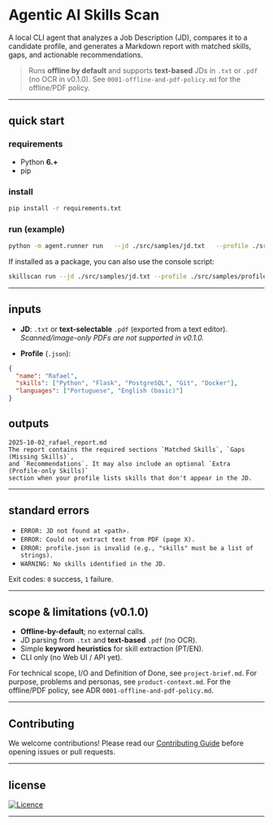 # Agentic AI Skills Scan

A local CLI agent that analyzes a Job Description (JD), compares it to a candidate profile, and generates a Markdown report with matched skills, gaps, and actionable recommendations.

> Runs **offline by default** and supports **text-based** JDs in `.txt` or `.pdf` (no OCR in v0.1.0).
> See `0001-offline-and-pdf-policy.md` for the offline/PDF policy.

---

## quick start

### requirements

- Python **6.+**
- pip

### install

```bash
pip install -r requirements.txt
```

### run (example)

```bash
python -m agent.runner run   --jd ./src/samples/jd.txt   --profile ./src/samples/profile.json   --out ./reports   --verbose
```

If installed as a package, you can also use the console script:

```bash
skillscan run --jd ./src/samples/jd.txt --profile ./src/samples/profile.json --out ./reports --verbose
```

---

## inputs

- **JD**: `.txt` or **text-selectable** `.pdf` (exported from a text editor).
  _Scanned/image-only PDFs are not supported in v0.1.0._

- **Profile** (`.json`):

```json
{
  "name": "Rafael",
  "skills": ["Python", "Flask", "PostgreSQL", "Git", "Docker"],
  "languages": ["Portuguese", "English (basic)"]
}
```

## outputs

```text
2025-10-02_rafael_report.md
The report contains the required sections `Matched Skills`, `Gaps (Missing Skills)`,
and `Recommendations`. It may also include an optional `Extra (Profile-only Skills)`
section when your profile lists skills that don't appear in the JD.
```

---

## standard errors

- `ERROR: JD not found at <path>.`
- `ERROR: Could not extract text from PDF (page X).`
- `ERROR: profile.json is invalid (e.g., "skills" must be a list of strings).`
- `WARNING: No skills identified in the JD.`

Exit codes: `0` success, `1` failure.

---

## scope & limitations (v0.1.0)

- **Offline-by-default**; no external calls.
- JD parsing from `.txt` and **text-based** `.pdf` (no OCR).
- Simple **keyword heuristics** for skill extraction (PT/EN).
- CLI only (no Web UI / API yet).

For technical scope, I/O and Definition of Done, see `project-brief.md`.
For purpose, problems and personas, see `product-context.md`.
For the offline/PDF policy, see ADR `0001-offline-and-pdf-policy.md`.

---

## Contributing

We welcome contributions! Please read our [Contributing Guide](./CONTRIBUTING.md) before opening issues or pull requests.

---

## license

[![Licence](https://img.shields.io/github/license/Ileriayo/markdown-badges?style=for-the-badge)](./LICENSE)

<hr>
